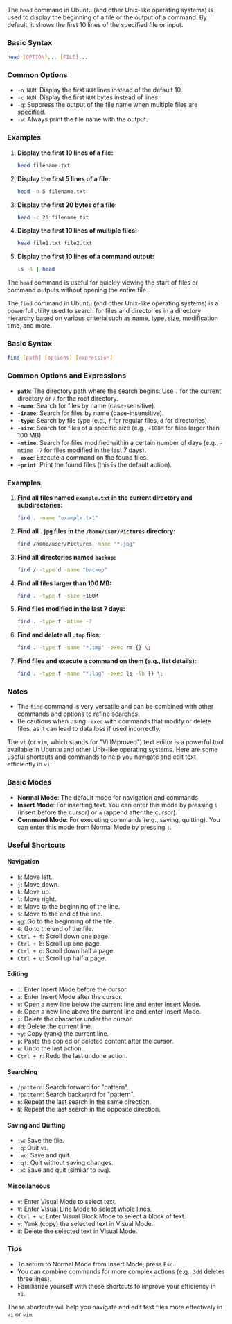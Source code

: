 The `head` command in Ubuntu (and other Unix-like operating systems) is used to display the beginning of a file or the output of a command. By default, it shows the first 10 lines of the specified file or input.

### Basic Syntax
```bash
head [OPTION]... [FILE]...
```

### Common Options
- `-n NUM`: Display the first `NUM` lines instead of the default 10.
- `-c NUM`: Display the first `NUM` bytes instead of lines.
- `-q`: Suppress the output of the file name when multiple files are specified.
- `-v`: Always print the file name with the output.

### Examples

1. **Display the first 10 lines of a file:**
   ```bash
   head filename.txt
   ```

2. **Display the first 5 lines of a file:**
   ```bash
   head -n 5 filename.txt
   ```

3. **Display the first 20 bytes of a file:**
   ```bash
   head -c 20 filename.txt
   ```

4. **Display the first 10 lines of multiple files:**
   ```bash
   head file1.txt file2.txt
   ```

5. **Display the first 10 lines of a command output:**
   ```bash
   ls -l | head
   ```

The `head` command is useful for quickly viewing the start of files or command outputs without opening the entire file.



The `find` command in Ubuntu (and other Unix-like operating systems) is a powerful utility used to search for files and directories in a directory hierarchy based on various criteria such as name, type, size, modification time, and more.

### Basic Syntax
```bash
find [path] [options] [expression]
```

### Common Options and Expressions

- **`path`**: The directory path where the search begins. Use `.` for the current directory or `/` for the root directory.
- **`-name`**: Search for files by name (case-sensitive).
- **`-iname`**: Search for files by name (case-insensitive).
- **`-type`**: Search by file type (e.g., `f` for regular files, `d` for directories).
- **`-size`**: Search for files of a specific size (e.g., `+100M` for files larger than 100 MB).
- **`-mtime`**: Search for files modified within a certain number of days (e.g., `-mtime -7` for files modified in the last 7 days).
- **`-exec`**: Execute a command on the found files.
- **`-print`**: Print the found files (this is the default action).

### Examples

1. **Find all files named `example.txt` in the current directory and subdirectories:**
   ```bash
   find . -name "example.txt"
   ```

2. **Find all `.jpg` files in the `/home/user/Pictures` directory:**
   ```bash
   find /home/user/Pictures -name "*.jpg"
   ```

3. **Find all directories named `backup`:**
   ```bash
   find / -type d -name "backup"
   ```

4. **Find all files larger than 100 MB:**
   ```bash
   find . -type f -size +100M
   ```

5. **Find files modified in the last 7 days:**
   ```bash
   find . -type f -mtime -7
   ```

6. **Find and delete all `.tmp` files:**
   ```bash
   find . -type f -name "*.tmp" -exec rm {} \;
   ```

7. **Find files and execute a command on them (e.g., list details):**
   ```bash
   find . -type f -name "*.log" -exec ls -lh {} \;
   ```

### Notes
- The `find` command is very versatile and can be combined with other commands and options to refine searches.
- Be cautious when using `-exec` with commands that modify or delete files, as it can lead to data loss if used incorrectly.


The `vi` (or `vim`, which stands for "Vi IMproved") text editor is a powerful tool available in Ubuntu and other Unix-like operating systems. Here are some useful shortcuts and commands to help you navigate and edit text efficiently in `vi`:

### Basic Modes
- **Normal Mode**: The default mode for navigation and commands.
- **Insert Mode**: For inserting text. You can enter this mode by pressing `i` (insert before the cursor) or `a` (append after the cursor).
- **Command Mode**: For executing commands (e.g., saving, quitting). You can enter this mode from Normal Mode by pressing `:`.

### Useful Shortcuts

#### Navigation
- `h`: Move left.
- `j`: Move down.
- `k`: Move up.
- `l`: Move right.
- `0`: Move to the beginning of the line.
- `$`: Move to the end of the line.
- `gg`: Go to the beginning of the file.
- `G`: Go to the end of the file.
- `Ctrl + f`: Scroll down one page.
- `Ctrl + b`: Scroll up one page.
- `Ctrl + d`: Scroll down half a page.
- `Ctrl + u`: Scroll up half a page.

#### Editing
- `i`: Enter Insert Mode before the cursor.
- `a`: Enter Insert Mode after the cursor.
- `o`: Open a new line below the current line and enter Insert Mode.
- `O`: Open a new line above the current line and enter Insert Mode.
- `x`: Delete the character under the cursor.
- `dd`: Delete the current line.
- `yy`: Copy (yank) the current line.
- `p`: Paste the copied or deleted content after the cursor.
- `u`: Undo the last action.
- `Ctrl + r`: Redo the last undone action.

#### Searching
- `/pattern`: Search forward for "pattern".
- `?pattern`: Search backward for "pattern".
- `n`: Repeat the last search in the same direction.
- `N`: Repeat the last search in the opposite direction.

#### Saving and Quitting
- `:w`: Save the file.
- `:q`: Quit `vi`.
- `:wq`: Save and quit.
- `:q!`: Quit without saving changes.
- `:x`: Save and quit (similar to `:wq`).

#### Miscellaneous
- `v`: Enter Visual Mode to select text.
- `V`: Enter Visual Line Mode to select whole lines.
- `Ctrl + v`: Enter Visual Block Mode to select a block of text.
- `y`: Yank (copy) the selected text in Visual Mode.
- `d`: Delete the selected text in Visual Mode.

### Tips
- To return to Normal Mode from Insert Mode, press `Esc`.
- You can combine commands for more complex actions (e.g., `3dd` deletes three lines).
- Familiarize yourself with these shortcuts to improve your efficiency in `vi`.

These shortcuts will help you navigate and edit text files more effectively in `vi` or `vim`.

